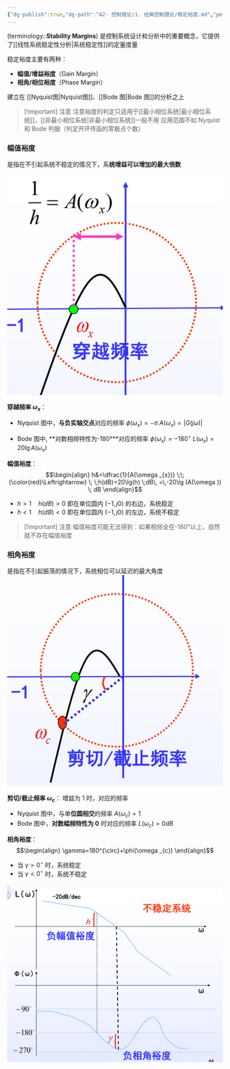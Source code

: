 ```yaml
---
{"dg-publish":true,"dg-path":"A2- 控制理论/1. 经典控制理论/稳定裕度.md","permalink":"/A2- 控制理论/1. 经典控制理论/稳定裕度/","dgPassFrontmatter":true,"noteIcon":"","created":"2024-05-21T15:20:28.589+08:00","updated":"2025-08-28T21:53:13.703+08:00"}
---
```


(terminology::**Stability Margins**)
是控制系统设计和分析中的重要概念，它提供了[[线性系统稳定性分析\|系统稳定性]]的定量度量

稳定裕度主要有两种：
- **幅值/增益裕度**（Gain Margin）
- **相角/相位裕度**（Phase Margin）

建立在 [[Nyquist图\|Nyquist图]]、[[Bode 图\|Bode 图]]的分析之上
>[!important] 注意
>注意裕度的判定只适用于[[最小相位系统\|最小相位系统]]，[[非最小相位系统\|非最小相位系统]]一般不用
>应用范围不如 Nyquist 和 Bode 判据（判定开环传函的零极点个数）

### 幅值裕度
是指在不引起系统不稳定的情况下，系**统增益可以增加的最大倍数**

![Pasted image 20240623205735.png|450](../img/user/Functional%20files/Photo%20Resources/Pasted%20image%2020240623205735.png)


**穿越频率 $\omega_{x}$**：
- Nyquist 图中，**与负实轴交点**对应的频率
	$\phi(\omega_{x})=-\pi$
	$A (\omega _{x})=\left\lvert  G (j\omega ) \right\rvert$
	
- Bode 图中, **对数相频特性为-180°**对应的频率
	$\phi(\omega_{x})=-180^{\circ}$
	$L(\omega _{x})=20\lg A(\omega _{x})$


**幅值裕度**：
$$\begin{align}
h&=\dfrac{1}{A(\omega _{x})} \;\; {\color{red}\Leftrightarrow} \; \;h(dB)=20\lg(h) \;dB\, =\,-20\lg (A(\omega )) \; dB
\end{align}$$

- $h>1\quad h(dB)>0$  即在单位圆内 $(-1,j 0)$ 的右边，系统稳定
- $h<1\quad h(dB)<0$  即在单位圆内 $(-1,j 0)$ 的左边，系统不稳定

>[!important] 注意
> 幅值裕度可能无法得到：如果相频全在-180°以上，自然就不存在幅值裕度

### 相角裕度
是指在不引起振荡的情况下，系统相位可以延迟的最大角度
![Pasted image 20240623205646.png|450](../img/user/Functional%20files/Photo%20Resources/Pasted%20image%2020240623205646.png)


**剪切/截止频率 $\omega_{c}$**：  增益为 1 时，对应的频率
- Nyquist 图中，与单**位圆相交**的频率  $A(\omega_{c})=1$
- Bode 图中，**对数幅频特性为 0** 时对应的频率  $L(\omega_{c})=0dB$

**相角裕度**：
$$\begin{align}
\gamma=180^{\circ}+\phi(\omega _{c})
\end{align}$$
- 当 $\gamma>0^{\circ}$ 时，系统稳定
- 当 $\gamma<0^{\circ}$ 时，系统不稳定




![Pasted image 20240623230751.png](../img/user/Functional%20files/Photo%20Resources/Pasted%20image%2020240623230751.png)

